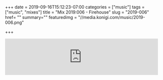 +++
date = 2019-09-16T15:12:23-07:00
categories = ["music"]
tags = ["music", "mixes"]
title = "Mix 2019:006 - Firehouse"
slug = "2019-006"
href= ""
summary=""
featuredimg = "//media.konigi.com/music/2019-006.png"

+++

<div class="mix"><div class="embed" >
<iframe width="100%" height="120" src="https://www.mixcloud.com/widget/iframe/?hide_cover=1&light=1&feed=%2Fbaydjs%2Fzach-and-michael-firehouse-2019-09-15%2F" frameborder="0" ></iframe>
</div></div>
